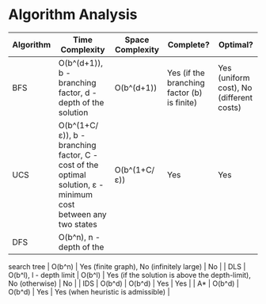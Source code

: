 # Algorithm Analysis

| Algorithm | Time Complexity               | Space Complexity              | Complete?                                       | Optimal?                                      |
|-----------|-------------------------------|-------------------------------|-------------------------------------------------|-----------------------------------------------|
| BFS       | O(b^(d+1)), b - branching factor, d - depth of the solution    | O(b^(d+1))   | Yes (if the branching factor \(b\) is finite) | Yes (uniform cost), No (different costs)     |
| UCS       | O(b^(1+C/ε)), b - branching factor, C - cost of the optimal solution, ε - minimum cost between any two states   | O(b^(1+C/ε))                  | Yes                                             | Yes                                           |
| DFS       | O(b^n), n - depth of the
search tree
                       | O(b^n)                       | Yes (finite graph), No (infinitely large)      | No                                            |
| DLS       | O(b^l), l - depth limit                       | O(b^l)                       | Yes (if the solution is above the depth-limit), No (otherwise) | No                               |
| IDS       | O(b^d)                       | O(b^d)                       | Yes                                             | Yes                                           |
| A*        | O(b^d)                       | O(b^d)                       | Yes                                             | Yes (when heuristic is admissible)           |
